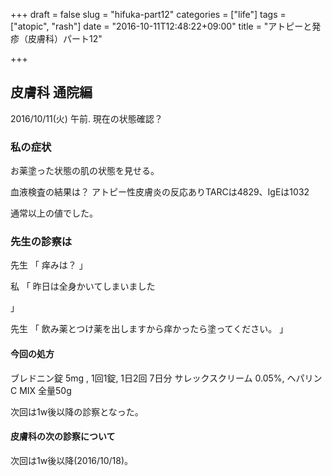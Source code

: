 +++
draft = false
slug = "hifuka-part12"
categories = ["life"]
tags = ["atopic", "rash"]
date = "2016-10-11T12:48:22+09:00"
title = "アトピーと発疹（皮膚科）パート12"

+++

## 皮膚科 通院編

2016/10/11(火) 午前.
現在の状態確認？

<!--more-->

### 私の症状

お薬塗った状態の肌の状態を見せる。

血液検査の結果は？
アトピー性皮膚炎の反応ありTARCは4829、IgEは1032

通常以上の値でした。

### 先生の診察は
先生
「
痒みは？
」

私
「
昨日は全身かいてしまいました

」

先生
「
飲み薬とつけ薬を出しますから痒かったら塗ってください。
」



#### 今回の処方

ブレドニン錠 5mg , 1回1錠, 1日2回 7日分
サレックスクリーム 0.05%, ヘパリンC MIX 全量50g

次回は1w後以降の診察となった。

#### 皮膚科の次の診察について

次回は1w後以降(2016/10/18)。
